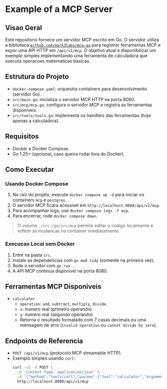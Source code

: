 # Example of a MCP Server

## Visao Geral

Este repositorio fornece um servidor MCP escrito em Go. O servidor utiliza a biblioteca [`github.com/mark3labs/mcp-go`](https://github.com/mark3labs/mcp-go) para registrar ferramentas MCP e expor uma API HTTP em `/api/v1/mcp`. O objetivo atual e disponibilizar um exemplo simples implementando uma ferramenta de calculadora que executa operacoes matematicas basicas.

## Estrutura do Projeto

- `docker-compose.yaml`: orquestra containers para desenvolvimento (servidor Go).
- `src/main.go`: inicializa o servidor MCP HTTP na porta 8080.
- `src/mcp/mcp.go`: configura o servidor MCP e registra as ferramentas disponiveis.
- `src/tools/tools.go`: implementa os handlers das ferramentas (hoje apenas a calculadora).

## Requisitos

- Docker e Docker Compose.
- Go 1.25+ (opcional, caso queira rodar fora do Docker).

## Como Executar

### Usando Docker Compose

1. Na raiz do projeto, execute `docker compose up -d` para iniciar os containers `mcp` e `postgres`.
2. O servidor MCP ficara acessivel em `http://localhost:8080/api/v1/mcp`.
3. Para acompanhar logs, use `docker compose logs -f mcp`.
4. Para encerrar, rode `docker compose down`.

> O volume `./src:/go/src/mcp` permite editar o codigo localmente e refletir as mudancas no container imediatamente.

### Execucao Local sem Docker

1. Entre na pasta `src`.
2. Instale as dependencias com `go mod tidy` (somente na primeira vez).
3. Rode o servidor com `go run .`.
4. A API MCP continua disponivel na porta 8080.

## Ferramentas MCP Disponiveis

- `calculator`
  - `operation`: `add`, `subtract`, `multiply`, `divide`.
  - `x`: numero real (primeiro operando).
  - `y`: numero real (segundo operando).
  - Retorna o resultado formatado com 7 casas decimais ou uma mensagem de erro (`invalid operation` ou `cannot divide by zero`).

## Endpoints de Referencia

- `POST /api/v1/mcp` (protocolo MCP streamable HTTP).
- Exemplo simples usando `curl`:
  ```bash
  curl -sS -X POST \
    -H 'Content-Type: application/json' \
    -d '{"method":"tools/call","params":{"tool":"calculator","arguments":{"operation":"add","x":2,"y":3}}}' \
    http://localhost:8080/api/v1/mcp
  ```

